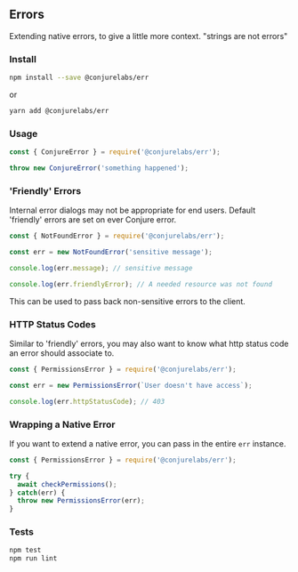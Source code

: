 ## Errors

Extending native errors, to give a little more context. "strings are not errors"

### Install

```sh
npm install --save @conjurelabs/err
```

or

```sh
yarn add @conjurelabs/err
```

### Usage

```js
const { ConjureError } = require('@conjurelabs/err');

throw new ConjureError('something happened');
```

### 'Friendly' Errors

Internal error dialogs may not be appropriate for end users. Default 'friendly' errors are set on ever Conjure error.

```js
const { NotFoundError } = require('@conjurelabs/err');

const err = new NotFoundError('sensitive message');

console.log(err.message); // sensitive message

console.log(err.friendlyError); // A needed resource was not found
```

This can be used to pass back non-sensitive errors to the client.

### HTTP Status Codes

Similar to 'friendly' errors, you may also want to know what http status code an error should associate to.

```js
const { PermissionsError } = require('@conjurelabs/err');

const err = new PermissionsError(`User doesn't have access`);

console.log(err.httpStatusCode); // 403
```

### Wrapping a Native Error

If you want to extend a native error, you can pass in the entire `err` instance.

```js
const { PermissionsError } = require('@conjurelabs/err');

try {
  await checkPermissions();
} catch(err) {
  throw new PermissionsError(err);
}
```

### Tests

```sh
npm test
npm run lint
```
